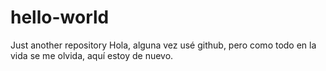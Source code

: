 # hello-world
Just another repository
Hola, alguna vez usé github, pero como todo en la vida se me olvida, aquí estoy de nuevo.

